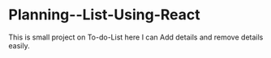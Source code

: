 # Planning--List-Using-React
This is  small project on To-do-List here I can Add details and remove details easily.
